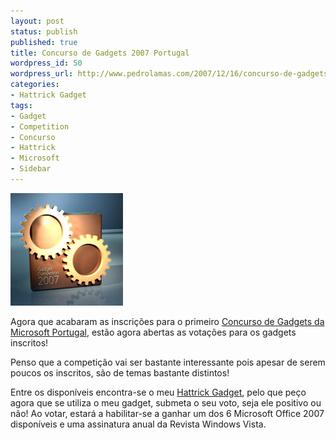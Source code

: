 ```yaml
---
layout: post
status: publish
published: true
title: Concurso de Gadgets 2007 Portugal
wordpress_id: 50
wordpress_url: http://www.pedrolamas.com/2007/12/16/concurso-de-gadgets-2007-portugal/
categories:
- Hattrick Gadget
tags:
- Gadget
- Competition
- Concurso
- Hattrick
- Microsoft
- Sidebar
---
```

[![Gadget Competition](wp-content/uploads/2007/12/gadgetcompetition.jpg)](http://www.gadgetcompetition.com.pt "Gadget Competition")

Agora que acabaram as inscrições para o primeiro [Concurso de Gadgets da Microsoft Portugal](http://www.gadgetcompetition.com.pt/pt/pt/GadgetDetail.aspx?g=920887d5-0e41-4e09-97b7-36d85af1598d), estão agora abertas as votações para os gadgets inscritos!

Penso que a competição vai ser bastante interessante pois apesar de serem poucos os inscritos, são de temas bastante distintos!

Entre os disponíveis encontra-se o meu [Hattrick Gadget](projectos/hattrick-gadget/), pelo que peço agora que se utiliza o meu gadget, submeta o seu voto, seja ele positivo ou não! Ao votar, estará a habilitar-se a ganhar um dos 6 Microsoft Office 2007 disponíveis e uma assinatura anual da Revista Windows Vista.
